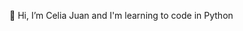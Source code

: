 👋 Hi, I’m Celia Juan and I'm learning to code in Python

<!---
celiajgm/celiajgm is a ✨ special ✨ repository because its `README.md` (this file) appears on your GitHub profile.
You can click the Preview link to take a look at your changes.
--->
